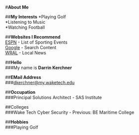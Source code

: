 #**About Me**

##**My Interests** 
*Playing Golf  
*Listening to Music  
*Watching Football  

##**Websites I Recommend**  
[ESPN](www.espn.com) - List of Sporting Events  
[Google](www.google.com) - Search Content  
[WRAL](www.wral.com) - Local News  

##**Hello**  
###My name is **Darrin Kerchner**  

##**EMail Address**  
###dkerchner@my.waketech.edu

##**Occupation**  
###Principal Solutions Architect - SAS Institute  

##Colleges  
###Wake Tech Cyber Security - Previous: BE Maritime College 

##**Hobbies**  
###Playing Golf  

